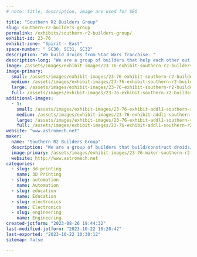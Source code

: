 ```yaml
---
# note: title, description, image are used for SEO

title: "Southern R2 Builders Group"
slug: southern-r2-builders-group
permalink: /exhibits/southern-r2-builders-group/
exhibit-id: 23-76
exhibit-zone: "Spirit - East"
space-number: " SC30, SC31, SC32"
description: "We build droids from Star Wars franchise. "
description-long: "We are a group of builders that help each other out in constructing a droid from Star Wars franchise and other Sci-Fi shows. "
image: /assets/images/exhibit-images/23-76-exhibit-southern-r2-builders-group-r2-1-large.jpg
image-primary: 
  small: /assets/images/exhibit-images/23-76-exhibit-southern-r2-builders-group-r2-1-small.jpg
  medium: /assets/images/exhibit-images/23-76-exhibit-southern-r2-builders-group-r2-1-medium.jpg
  large: /assets/images/exhibit-images/23-76-exhibit-southern-r2-builders-group-r2-1-large.jpg
  full: /assets/images/exhibit-images/23-76-exhibit-southern-r2-builders-group-r2-1-full.jpg
additional-images: 
  - 1:
    small: /assets/images/exhibit-images/23-76-exhibit-addl1-southern-r2-builders-group-r2-2-small.jpg
    medium: /assets/images/exhibit-images/23-76-exhibit-addl1-southern-r2-builders-group-r2-2-medium.jpg
    large: /assets/images/exhibit-images/23-76-exhibit-addl1-southern-r2-builders-group-r2-2-large.jpg
    full: /assets/images/exhibit-images/23-76-exhibit-addl1-southern-r2-builders-group-r2-2-full.jpg
website: "www.astromech.net"
maker: 
  name: "Southern R2 Builders Group"
  description: "We are a group of builders that build/construct droids/robots from various Sci-Fi franchises. Mainly Star Wars. We are a group that helps each other in various parts of building a droid. Our group is just part of the world wide group. "
  image-primary: /assets/images/exhibit-images/23-76-maker-southern-r2-builders-group-r2-logo-medium.png
  website: http://www.astromech.net
categories: 
  - slug: 3d-printing
    name: 3D Printing
  - slug: automation
    name: Automation
  - slug: education
    name: Education
  - slug: electronics
    name: Electronics
  - slug: engineering
    name: Engineering
created-jotform: "2023-08-26 19:44:32"
last-modified-jotform: "2023-10-22 10:20:42"
last-exported: "2023-10-22 10:30:12"
sitemap: false

---
```

